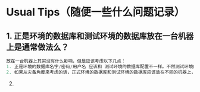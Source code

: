# Usual Tips（随便一些什么问题记录）

## 1. 正是环境的数据库和测试环境的数据库放在一台机器上是通常做法么？

```python
放在一台机器上其实没有什么影响，但是应该考虑以下几点：
1. 正是环境的数据库名字/密码/用户名 应该和 测试环境的数据库配置不一样。不然测试环境的泄漏了正式环境的也泄漏了。
2. 如果从灾备角度来考虑的话，正式环境的数据库和测试环境的数据库应该放在不同的机器上，不同机房。如果机房漏水了或是别的什么。
```

2. 
